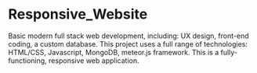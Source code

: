 # Responsive_Website
Basic modern full stack web development, including: UX design, front-end coding, a custom database. This project uses a full range of technologies: HTML/CSS, Javascript, MongoDB, meteor.js framework. This is a fully-functioning, responsive web application.
